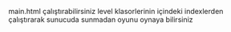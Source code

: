 main.html çalıştırabilirsiniz
level klasorlerinin içindeki indexlerden çalıştırarak sunucuda sunmadan oyunu oynaya bilirsiniz